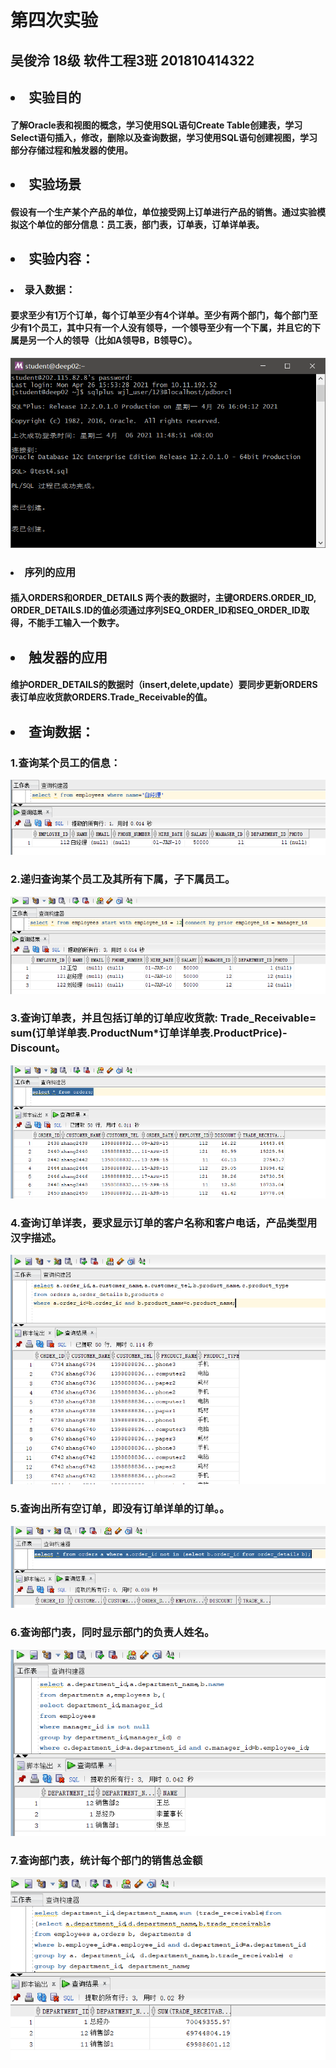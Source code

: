 # 第四次实验
## 吴俊泠 18级 软件工程3班 201810414322

## <li>实验目的
#### 了解Oracle表和视图的概念，学习使用SQL语句Create Table创建表，学习Select语句插入，修改，删除以及查询数据，学习使用SQL语句创建视图，学习部分存储过程和触发器的使用。

## <li>实验场景
#### 假设有一个生产某个产品的单位，单位接受网上订单进行产品的销售。通过实验模拟这个单位的部分信息：员工表，部门表，订单表，订单详单表。

## <li>实验内容：
### <li>录入数据：
#### 要求至少有1万个订单，每个订单至少有4个详单。至少有两个部门，每个部门至少有1个员工，其中只有一个人没有领导，一个领导至少有一个下属，并且它的下属是另一个人的领导（比如A领导B，B领导C）。
![](1.png)
### <li>序列的应用
#### 插入ORDERS和ORDER_DETAILS 两个表的数据时，主键ORDERS.ORDER_ID, ORDER_DETAILS.ID的值必须通过序列SEQ_ORDER_ID和SEQ_ORDER_ID取得，不能手工输入一个数字。
## <li>触发器的应用
#### 维护ORDER_DETAILS的数据时（insert,delete,update）要同步更新ORDERS表订单应收货款ORDERS.Trade_Receivable的值。
## <li>查询数据：
### 1.查询某个员工的信息：
![](2.png)
### 2.递归查询某个员工及其所有下属，子下属员工。
![](3.png)
### 3.查询订单表，并且包括订单的订单应收货款: Trade_Receivable= sum(订单详单表.ProductNum*订单详单表.ProductPrice)- Discount。
![](4.png)
### 4.查询订单详表，要求显示订单的客户名称和客户电话，产品类型用汉字描述。
![](5.png)
### 5.查询出所有空订单，即没有订单详单的订单。。
![](6.png)
### 6.查询部门表，同时显示部门的负责人姓名。
![](7.png)
### 7.查询部门表，统计每个部门的销售总金额
![](8.png)